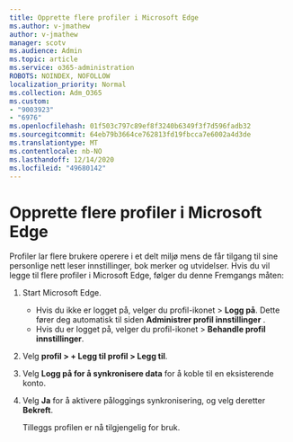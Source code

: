 ```yaml
---
title: Opprette flere profiler i Microsoft Edge
ms.author: v-jmathew
author: v-jmathew
manager: scotv
ms.audience: Admin
ms.topic: article
ms.service: o365-administration
ROBOTS: NOINDEX, NOFOLLOW
localization_priority: Normal
ms.collection: Adm_O365
ms.custom:
- "9003923"
- "6976"
ms.openlocfilehash: 01f503c797c89ef8f3240b6349f3f7d596fadb32
ms.sourcegitcommit: 64eb79b3664ce762813fd19fbcca7e6002a4d3de
ms.translationtype: MT
ms.contentlocale: nb-NO
ms.lasthandoff: 12/14/2020
ms.locfileid: "49680142"
---
```

# <a name="create-multiple-profiles-in-microsoft-edge"></a>Opprette flere profiler i Microsoft Edge

Profiler lar flere brukere operere i et delt miljø mens de får tilgang til sine personlige nett leser innstillinger, bok merker og utvidelser. Hvis du vil legge til flere profiler i Microsoft Edge, følger du denne Fremgangs måten:

1. Start Microsoft Edge.
    - Hvis du ikke er logget på, velger du profil-ikonet > **Logg på**. Dette fører deg automatisk til siden **Administrer profil innstillinger** .
    - Hvis du er logget på, velger du profil-ikonet > **Behandle profil innstillinger**.
2. Velg **profil > + Legg til profil > Legg til**.
3. Velg **Logg på for å synkronisere data** for å koble til en eksisterende konto.
4. Velg **Ja** for å aktivere påloggings synkronisering, og velg deretter **Bekreft**.

    Tilleggs profilen er nå tilgjengelig for bruk.
